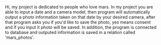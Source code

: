 Hi, my project is dedicated to people who love mars.
In my project you are able to input a date and a camera model, then program will automatically output a photo information taken on that date by your desired camera,
after that program asks you if you'd like to save the photo, yes means consent and if you input it  photo will be saved.
In addition, the program is connected to database and outputed information is saved in a relation called 'mars_photos'.
